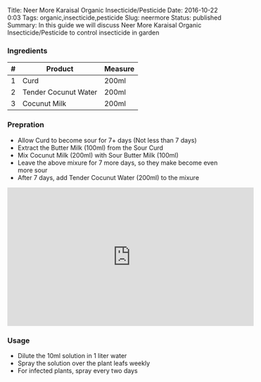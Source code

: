 Title: Neer More Karaisal Organic Insecticide/Pesticide
Date: 2016-10-22 0:03
Tags: organic,insecticide,pesticide
Slug: neermore
Status: published
Summary: In this guide we will discuss Neer More Karaisal Organic Insecticide/Pesticide to control insecticide in garden

### Ingredients 

|#|Product|Measure|
|-|-------|-------|
|1|Curd|200ml|
|2|Tender Cocunut Water|200ml|
|3|Cocunut Milk|200ml|

### Prepration

* Allow Curd to become sour for 7+ days (Not less than 7 days)
* Extract the Butter Milk (100ml) from the Sour Curd
* Mix Cocunut Milk (200ml) with Sour Butter Milk (100ml) 
* Leave the above mixure for 7 more days, so they make become even more sour
* After 7 days, add Tender Cocunut Water (200ml) to the mixure

<iframe width="560" height="315" src="https://www.youtube.com/embed/vcdE-oynwX8" frameborder="0" allowfullscreen></iframe>

### Usage

* Dilute the 10ml  solution in 1 liter water
* Spray the solution over the plant leafs weekly
* For infected plants, spray every two days

